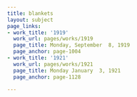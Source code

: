 ```yaml
---
title: blankets
layout: subject
page_links:
- work_title: '1919'
  work_url: pages/works/1919
  page_title: Monday, September  8, 1919
  page_anchor: page-1004
- work_title: '1921'
  work_url: pages/works/1921
  page_title: Monday January  3, 1921
  page_anchor: page-1128

---
```

